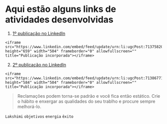 # Aqui estão alguns links de atividades desenvolvidas


1. [1º publicação no LinkedIn](https://www.linkedin.com/posts/victor-melo-5b099942_powerbi-datavisualization-alura-activity-7137582296403972096-4Jq1?utm_source=share&utm_medium=member_desktop)

````
<iframe src="https://www.linkedin.com/embed/feed/update/urn:li:ugcPost:7137582064945504256" height="659" width="504" frameborder="0" allowfullscreen="" title="Publicação incorporada"></iframe>
````

2. [2º publicação no LinkedIn](https://www.linkedin.com/posts/victor-melo-5b099942_businessintelligence-datavisualization-powerbi-activity-7138677412090880000-LSN3?utm_source=share&utm_medium=member_desktop)

````
<iframe src="https://www.linkedin.com/embed/feed/update/urn:li:ugcPost:7138677103440429057" height="584" width="504" frameborder="0" allowfullscreen="" title="Publicação incorporada"></iframe>
````

> Reclamações podem torna-se padrão e você fica então estático.
> Crie o hábito e enxergar as qualidades do seu trablho e procure
> sempre melhorá-lo.

`Lakshimi` `objetivos` `energia` `êxito`
